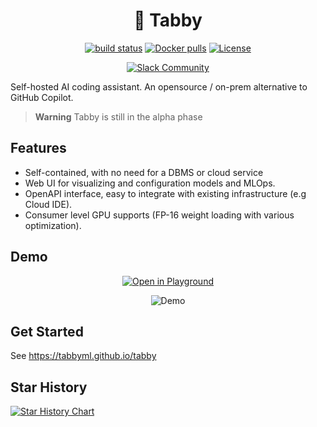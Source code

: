 <div align="center">

# 🐾 Tabby
  
[![build status](https://img.shields.io/github/actions/workflow/status/TabbyML/tabby/ci.yml?label=build)](https://github.com/TabbyML/tabby/actions/workflows/ci.yml)
[![Docker pulls](https://img.shields.io/docker/pulls/tabbyml/tabby)](https://hub.docker.com/r/tabbyml/tabby)
[![License](https://img.shields.io/badge/License-Apache_2.0-blue.svg)](https://opensource.org/licenses/Apache-2.0)


[![Slack Community](https://shields.io/badge/slack-join-orange?logo=slack)](https://join.slack.com/t/tabbycommunity/shared_invite/zt-1xeiddizp-bciR2RtFTaJ37RBxr8VxpA)

</div>

Self-hosted AI coding assistant. An opensource / on-prem alternative to GitHub Copilot.

> **Warning**
> Tabby is still in the alpha phase

## Features

* Self-contained, with no need for a DBMS or cloud service
* Web UI for visualizing and configuration models and MLOps.
* OpenAPI interface, easy to integrate with existing infrastructure (e.g Cloud IDE).
* Consumer level GPU supports (FP-16 weight loading with various optimization).

## Demo
<p align="center">
  <a target="_blank" href="https://tabbyml.github.io/tabby/playground"><img alt="Open in Playground" src="https://img.shields.io/badge/OPEN%20IN%20PLAYGROUND-blue?logo=xcode&style=for-the-badge&logoColor=green"></a>
</p>

<p align="center">
  <img alt="Demo" src="https://user-images.githubusercontent.com/388154/230440226-9bc01d05-9f57-478b-b04d-81184eba14ca.gif">
</p>



## Get Started

See https://tabbyml.github.io/tabby

## Star History

[![Star History Chart](https://api.star-history.com/svg?repos=tabbyml/tabby&type=Date)](https://star-history.com/#tabbyml/tabby&Date)
